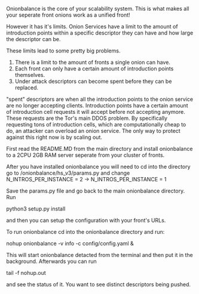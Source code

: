 Onionbalance is the core of your scalability system. This is what makes all your seperate front onions work as a unified front! 

However it has it's limits. Onion Services have a limit to the amount of introduction points within a specific descriptor they can have and how large the descriptor can be. 

These limits lead to some pretty big problems. 

 1) There is a limit to the amount of fronts a single onion can have. 
 2) Each front can only have a certain amount of introduction points themselves.
 3) Under attack descriptors can become spent before they can be replaced.

"spent" descriptors are when all the introduction points to the onion service are no longer accepting clients. Introduction points have a certain amount of introduction cell requests it will accept before not accepting anymore. These requests are the Tor's main DDOS problem. By specifically requesting tons of introduction cells, which are computationally cheap to do, an attacker can overload an onion service. The only way to protect against this right now is by scaling out.

First read the README.MD from the main directory and install onionbalance to a 2CPU 2GB RAM server seperate from your cluster of fronts. 

After you have installed onionbalance you will need to cd into the directory go to /onionbalance/hs_v3/params.py and change
N_INTROS_PER_INSTANCE = 2 -> N_INTROS_PER_INSTANCE = 1

Save the params.py file and go back to the main onionbalance directory. Run

python3 setup.py install

and then you can setup the configuration with your front's URLs. 

To run onionbalance cd into the onionbalance directory and run:

nohup onionbalance -v info -c config/config.yaml &

This will start onionbalance detacted from the terminal and then put it in the background. Afterwards you can run 

tail -f nohup.out

and see the status of it. You want to see distinct descriptors being pushed.